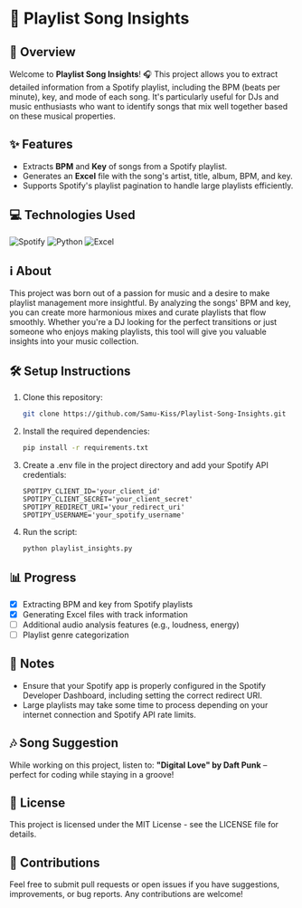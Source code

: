 # 🎼 Playlist Song Insights

## 🚀 Overview
Welcome to **Playlist Song Insights**! 🎧 This project allows you to extract detailed information from a Spotify playlist, including the BPM (beats per minute), key, and mode of each song. It's particularly useful for DJs and music enthusiasts who want to identify songs that mix well together based on these musical properties.

## ✨ Features
- Extracts **BPM** and **Key** of songs from a Spotify playlist.
- Generates an **Excel** file with the song's artist, title, album, BPM, and key.
- Supports Spotify's playlist pagination to handle large playlists efficiently.

## 💻 Technologies Used
![Spotify](https://img.shields.io/badge/Spotify-1ED760?&style=for-the-badge&logo=spotify&logoColor=white)
![Python](https://img.shields.io/badge/Python-3776AB?style=for-the-badge&logo=python&logoColor=white)
![Excel](https://img.shields.io/badge/Microsoft_Excel-217346?style=for-the-badge&logo=microsoft-excel&logoColor=white)

## ℹ️ About
This project was born out of a passion for music and a desire to make playlist management more insightful. By analyzing the songs' BPM and key, you can create more harmonious mixes and curate playlists that flow smoothly. Whether you're a DJ looking for the perfect transitions or just someone who enjoys making playlists, this tool will give you valuable insights into your music collection.

## 🛠️ Setup Instructions
1. Clone this repository:
   ```bash
   git clone https://github.com/Samu-Kiss/Playlist-Song-Insights.git
   ```
2. Install the required dependencies:
   ```bash
   pip install -r requirements.txt
   ```
3. Create a .env file in the project directory and add your Spotify API credentials:
   ```plaintext
   SPOTIPY_CLIENT_ID='your_client_id'
   SPOTIPY_CLIENT_SECRET='your_client_secret'
   SPOTIPY_REDIRECT_URI='your_redirect_uri'
   SPOTIPY_USERNAME='your_spotify_username'
   ```
4. Run the script:
   ```bash
   python playlist_insights.py
   ```

## 📊 Progress
- [x] Extracting BPM and key from Spotify playlists
- [x] Generating Excel files with track information
- [ ] Additional audio analysis features (e.g., loudness, energy)
- [ ] Playlist genre categorization

## 🔖 Notes
- Ensure that your Spotify app is properly configured in the Spotify Developer Dashboard, including setting the correct redirect URI.
- Large playlists may take some time to process depending on your internet connection and Spotify API rate limits.

## 🎶 Song Suggestion
While working on this project, listen to: **"Digital Love" by Daft Punk** – perfect for coding while staying in a groove!

## 📄 License
This project is licensed under the MIT License - see the LICENSE file for details.

## 🙌 Contributions
Feel free to submit pull requests or open issues if you have suggestions, improvements, or bug reports. Any contributions are welcome!

